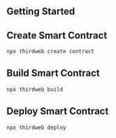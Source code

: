 ## Getting Started

## Create Smart Contract

```bash
npx thirdweb create contract
```

## Build Smart Contract

```bash
npx thirdweb build
```

## Deploy Smart Contract

```bash
npx thirdweb deploy
```